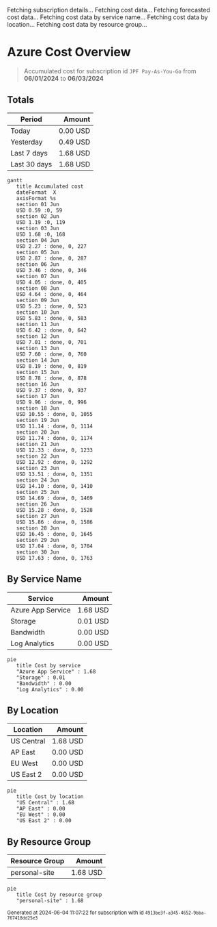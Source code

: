 Fetching subscription details...
Fetching cost data...
Fetching forecasted cost data...
Fetching cost data by service name...
Fetching cost data by location...
Fetching cost data by resource group...
# Azure Cost Overview

> Accumulated cost for subscription id `JPF Pay-As-You-Go` from **06/01/2024** to **06/03/2024**

## Totals

|Period|Amount|
|---|---:|
|Today|0.00 USD|
|Yesterday|0.49 USD|
|Last 7 days|1.68 USD|
|Last 30 days|1.68 USD|

```mermaid
gantt
   title Accumulated cost
   dateFormat  X
   axisFormat %s
   section 01 Jun
   USD 0.59 :0, 59
   section 02 Jun
   USD 1.19 :0, 119
   section 03 Jun
   USD 1.68 :0, 168
   section 04 Jun
   USD 2.27 : done, 0, 227
   section 05 Jun
   USD 2.87 : done, 0, 287
   section 06 Jun
   USD 3.46 : done, 0, 346
   section 07 Jun
   USD 4.05 : done, 0, 405
   section 08 Jun
   USD 4.64 : done, 0, 464
   section 09 Jun
   USD 5.23 : done, 0, 523
   section 10 Jun
   USD 5.83 : done, 0, 583
   section 11 Jun
   USD 6.42 : done, 0, 642
   section 12 Jun
   USD 7.01 : done, 0, 701
   section 13 Jun
   USD 7.60 : done, 0, 760
   section 14 Jun
   USD 8.19 : done, 0, 819
   section 15 Jun
   USD 8.78 : done, 0, 878
   section 16 Jun
   USD 9.37 : done, 0, 937
   section 17 Jun
   USD 9.96 : done, 0, 996
   section 18 Jun
   USD 10.55 : done, 0, 1055
   section 19 Jun
   USD 11.14 : done, 0, 1114
   section 20 Jun
   USD 11.74 : done, 0, 1174
   section 21 Jun
   USD 12.33 : done, 0, 1233
   section 22 Jun
   USD 12.92 : done, 0, 1292
   section 23 Jun
   USD 13.51 : done, 0, 1351
   section 24 Jun
   USD 14.10 : done, 0, 1410
   section 25 Jun
   USD 14.69 : done, 0, 1469
   section 26 Jun
   USD 15.28 : done, 0, 1528
   section 27 Jun
   USD 15.86 : done, 0, 1586
   section 28 Jun
   USD 16.45 : done, 0, 1645
   section 29 Jun
   USD 17.04 : done, 0, 1704
   section 30 Jun
   USD 17.63 : done, 0, 1763
```

## By Service Name

|Service|Amount|
|---|---:|
|Azure App Service|1.68 USD|
|Storage|0.01 USD|
|Bandwidth|0.00 USD|
|Log Analytics|0.00 USD|

```mermaid
pie
   title Cost by service
   "Azure App Service" : 1.68
   "Storage" : 0.01
   "Bandwidth" : 0.00
   "Log Analytics" : 0.00
```

## By Location

|Location|Amount|
|---|---:|
|US Central|1.68 USD|
|AP East|0.00 USD|
|EU West|0.00 USD|
|US East 2|0.00 USD|

```mermaid
pie
   title Cost by location
   "US Central" : 1.68
   "AP East" : 0.00
   "EU West" : 0.00
   "US East 2" : 0.00
```

## By Resource Group

|Resource Group|Amount|
|---|---:|
|personal-site|1.68 USD|

```mermaid
pie
   title Cost by resource group
   "personal-site" : 1.68
```

<sup>Generated at 2024-06-04 11:07:22 for subscription with id `4913be3f-a345-4652-9bba-767418dd25e3`</sup>
